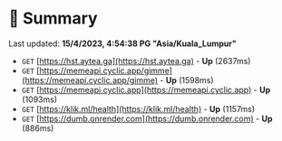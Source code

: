 # 📖 Summary
Last updated: **15/4/2023, 4:54:38 PG "Asia/Kuala_Lumpur"**

- `GET` [https://hst.aytea.ga](https://hst.aytea.ga) - **Up** (2637ms)
- `GET` [https://memeapi.cyclic.app/gimme](https://memeapi.cyclic.app/gimme) - **Up** (1598ms)
- `GET` [https://memeapi.cyclic.app](https://memeapi.cyclic.app) - **Up** (1093ms)
- `GET` [https://klik.ml/health](https://klik.ml/health) - **Up** (1157ms)
- `GET` [https://dumb.onrender.com](https://dumb.onrender.com) - **Up** (886ms)
